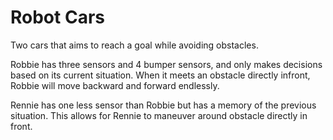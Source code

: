 # Robot Cars

Two cars that aims to reach a goal while avoiding obstacles.

Robbie has three sensors and 4 bumper sensors, and only makes decisions based on its current situation. 
When it meets an obstacle directly infront, Robbie will move backward and forward endlessly.

Rennie has one less sensor than Robbie but has a memory of the previous situation. 
This allows for Rennie to maneuver around obstacle directly in front.

